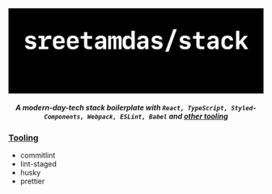 <!-- # stack -->
<img align="center" src="public/sreetamdas-stack.svg" alt="sreetamdas/stack">

<h5 align="center">
	A modern-day-tech stack boilerplate with <code>React, TypeScript, Styled-Components, Webpack, ESLint, Babel</code> and <a href="#tooling">other tooling</a>
</h5>

### [Tooling](#tooling)

-   commitlint
-   lint-staged
-   husky
-   prettier
